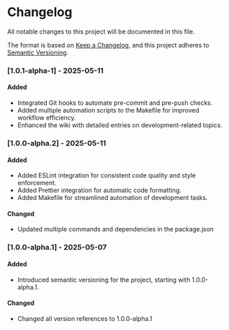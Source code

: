 # Changelog

All notable changes to this project will be documented in this file.

The format is based on [Keep a Changelog](https://keepachangelog.com/en/1.0.0/), and this project adheres to [Semantic Versioning](https://semver.org/spec/v2.0.0.html).

### [1.0.1-alpha-1] - 2025-05-11

#### Added

- Integrated Git hooks to automate pre-commit and pre-push checks.
- Added multiple automation scripts to the Makefile for improved workflow efficiency.
- Enhanced the wiki with detailed entries on development-related topics.

### [1.0.0-alpha.2] - 2025-05-11

#### Added

- Added ESLint integration for consistent code quality and style enforcement.
- Added Prettier integration for automatic code formatting.
- Added Makefile for streamlined automation of development tasks.

#### Changed

- Updated multiple commands and dependencies in the package.json

### [1.0.0-alpha.1] - 2025-05-07

#### Added

- Introduced semantic versioning for the project, starting with 1.0.0-alpha.1.

#### Changed

- Changed all version references to 1.0.0-alpha.1
